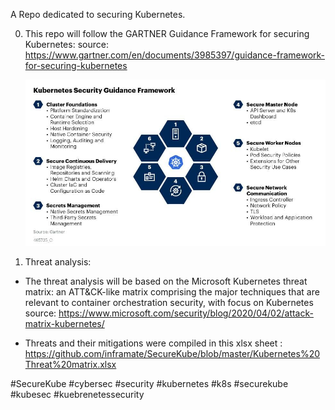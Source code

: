 A Repo dedicated to securing Kubernetes.

0. This repo will follow the GARTNER Guidance Framework for securing Kubernetes:
	source: https://www.gartner.com/en/documents/3985397/guidance-framework-for-securing-kubernetes

	![GARTNER Guidance Framework for securing Kubernetes](https://github.com/inframate/SecureKube/blob/master/Gartner-Guidance%20Framework%20for%20Securing%20Kubernetes.gif)


1. Threat analysis:
- The threat analysis will be based on the Microsoft Kubernetes threat matrix: an ATT&CK-like matrix comprising the major techniques that are relevant to container     orchestration security, with focus on Kubernetes
source: https://www.microsoft.com/security/blog/2020/04/02/attack-matrix-kubernetes/

- Threats and their mitigations were compiled in this xlsx sheet :
https://github.com/inframate/SecureKube/blob/master/Kubernetes%20Threat%20matrix.xlsx








#SecureKube #cybersec #security #kubernetes #k8s #securekube #kubesec #kuebrenetessecurity
